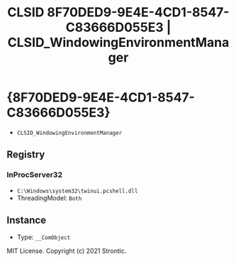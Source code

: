 ﻿---
title: "CLSID 8F70DED9-9E4E-4CD1-8547-C83666D055E3 | CLSID_WindowingEnvironmentManager"
excerpt: What is COM-Object CLSID 8F70DED9-9E4E-4CD1-8547-C83666D055E3?
---

# {8F70DED9-9E4E-4CD1-8547-C83666D055E3}

* `CLSID_WindowingEnvironmentManager`

## Registry


### InProcServer32

* `C:\Windows\system32\twinui.pcshell.dll`
* ThreadingModel: `Both`

## Instance

* Type: `__ComObject`

MIT License. Copyright (c) 2021 Strontic.


